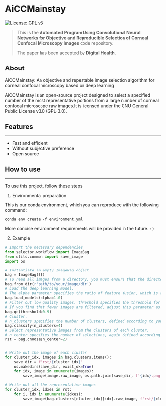 # AiCCMainstay

[![License: GPL v3](https://img.shields.io/badge/License-GPLv3-blue.svg)](https://www.gnu.org/licenses/gpl-3.0)

> This is the **Automated Program Using Convolutional Neural Networks for Objective and Reproducible Selection of Corneal Confocal Microscopy Images** code repository.
>
> The paper has been accepted by **Digital Health**.

## About

AiCCMainstay: An objective and repeatable image selection algorithm for corneal confocal microscopy based on deep learning

AiCCMainstay is an open-source project designed to select a specified number of the most representative portions from a large number of corneal confocal microscope raw images.It is licensed under the GNU
General Public License v3.0 (GPL-3.0).

## Features
<hr>

- Fast and efficient
- Without subjective preference
- Open source


## How to use
<hr>

To use this project, follow these steps:

1. Environmental preparation

This is our conda environment, which you can reproduce with the following command:
```shell
conda env create -f environment.yml
```
More concise environment requirements will be provided in the future. `:)`

2. Example
```python
# Import the necessary dependencies
from selector.workflow import ImageBag
from utils.common import save_image
import os

# Instantiate an empty ImageBag object
bag = ImageBag([])
# To read all images from a directory, you must ensure that the directory is full of image files
bag.from_dir(r'path/to/your/image/dir')
# Load the deep learning model.
# The alpha parameter specifies the ratio of feature fusion, which is recommended to be 1.0
bag.load_models(alpha=1.0)
# Filter out low quality images. threshold specifies the threshold for the quality score.
# If you find that fewer images are filtered, adjust this parameter as appropriate.
bag.qc(threshold=0.9)
# Cluster.
# n_clusters specifies the number of clusters, defined according to your needs
bag.classify(n_clusters=4)
# Select representative images from the clusters of each cluster.
# n_center specifies the number of selections, again defined according to your needs
rst = bag.choose(n_center=2)


# Write out the image of each cluster
for cluster_idx, images in bag.clusters.items():
    save_dir = f'rst/{cluster_idx}'
    os.makedirs(save_dir, exist_ok=True)
    for idx, image in enumerate(images):
        save_image(image.raw_image, os.path.join(save_dir, f'{idx}.png'))

# Write out all the representative images
for cluster_idx, idxes in rst:
    for i, idx in enumerate(idxes):
        save_image(bag.clusters[cluster_idx][idx].raw_image, f'rst/{cluster_idx}_{i}_rp.png')
```
